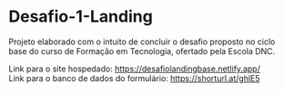 # Desafio-1-Landing
Projeto elaborado com o intuito de concluir o desafio proposto no ciclo base do curso de Formação em Tecnologia, ofertado pela Escola DNC. <br>

Link para o site hospedado: https://desafiolandingbase.netlify.app/ <br>
Link para o banco de dados do formulário: https://shorturl.at/ghlE5 <br>

